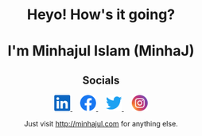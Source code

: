 <div align="center">

# Heyo! How's it going?

# I'm Minhajul Islam (MinhaJ)

<!-- [![WakaTime Badge](https://wakatime.com/badge/user/16f921d3-bae9-4c22-aba7-3f28247d6dba.svg?style=for-the-badge)](https://wakatime.com/@minhajul_im)

[![WakaTime Coding Time](https://github-readme-stats.vercel.app/api/wakatime?username=jNaimXIII&hide_title=true&theme=transparent&layout=compact&langs_count=12&range=all_time)](https://wakatime.com/@minhajul_im)

[![LeetCode Stats](https://leetcard.jacoblin.cool/jNaimXIII?theme=light&font=Roboto)](https://leetcode.com/minhajul-im/) -->

## Socials

<a target="_blank" href="https://www.linkedin.com/in/minhajul-im/">
    <img alt="LinkedIn" src="docs/images/linkedin.svg" height="32" />
</a>
&nbsp; &nbsp;
<a target="_blank" href="https://www.facebook.com/minhajul.im">
    <img alt="Facebook" src="docs/images/Facebook.svg" height="32" />
</a>
&nbsp; &nbsp;
<a  target="_blank" href="https://twitter.com/minhajul_im">
    <img alt="Twitter"src="docs/images/twitter.svg" height="32" />
</a>
&nbsp; &nbsp;
<a  target="_blank" href="https://www.instagram.com/minhajul.im/">
    <img alt="Discord"src="docs/images/Instagram.svg" height="32" />
</a>


Just visit <http://minhajul.com> for anything else.

</div>
